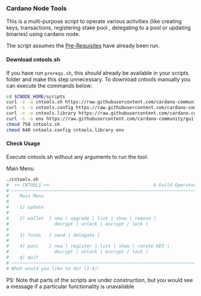 ### Cardano Node Tools

This is a multi-purpose script to operate various activities (like creating keys, transactions, registering stake pool , delegating to a pool or updating binaries) using cardano node.

The script assumes the [Pre-Requisites](../Common.md#dependencies-and-folder-structure-setup) have already been run.

#### Download cntools.sh

If you have run `prereqs.sh`, this should already be available in your scripts folder and make this step unnecessary. 
To download cntools manually you can execute the commands below:
``` bash
cd $CNODE_HOME/scripts
curl -s -o cntools.sh https://raw.githubusercontent.com/cardano-community/guild-operators/master/scripts/cnode-helper-scripts/cntools.sh
curl -s -o cntools.config https://raw.githubusercontent.com/cardano-community/guild-operators/master/scripts/cnode-helper-scripts/cntools.config
curl -s -o cntools.library https://raw.githubusercontent.com/cardano-community/guild-operators/master/scripts/cnode-helper-scripts/cntools.library
curl -s -o env https://raw.githubusercontent.com/cardano-community/guild-operators/master/scripts/cnode-helper-scripts/env
chmod 750 cntools.sh
chmod 640 cntools.config cntools.library env 
```

#### Check Usage

Execute cntools.sh without any arguments to run the tool.

Main Menu
``` bash
./cntools.sh
#  >> CNTOOLS <<                                       A Guild Operators collaboration
# ~~~~~~~~~~~~~~~~~~~~~~~~~~~~~~~~~~~~~~~~~~~~~~~~~~~~~~~~~~~~~~~~~~~~~~~~~~~~~~~~~~~~
#    Main Menu
# 
#    1) update
# 
#    2) wallet  [ new / upgrade | list | show | remove |
#                 decrypt / unlock | encrypt / lock ]
#
#    3) funds   [ send | delegate ]
#
#    4) pool    [ new | register | list | show | rotate KES |
#                 decrypt / unlock | encrypt / lock ]
#    q) quit
# ~~~~~~~~~~~~~~~~~~~~~~~~~~~~~~~~~~~~~~~~~~~~~~~~~~~~~~~~~~~~~~~~~~~~~~~~~~~~~~~~~~~~
# What would you like to do? (1-4):
```

PS: Note that parts of the scripts are under construction, but you would see a message if a particular functionality is unavailable
